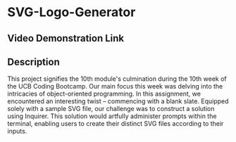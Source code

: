 # SVG-Logo-Generator

## Video Demonstration Link

## Description

This project signifies the 10th module's culmination during the 10th week of the UCB Coding Bootcamp. Our main focus this week was delving into the intricacies of object-oriented programming. In this assignment, we encountered an interesting twist – commencing with a blank slate. Equipped solely with a sample SVG file, our challenge was to construct a solution using Inquirer. This solution would artfully administer prompts within the terminal, enabling users to create their distinct SVG files according to their inputs.
